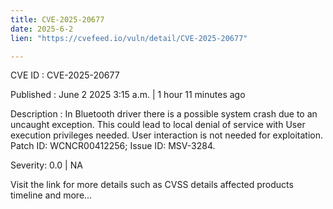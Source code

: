 ```yaml
---
title: CVE-2025-20677
date: 2025-6-2
lien: "https://cvefeed.io/vuln/detail/CVE-2025-20677"

---
```


CVE ID : CVE-2025-20677

Published :  June 2
2025
3:15 a.m. | 1 hour
11 minutes ago

Description : In Bluetooth driver
there is a possible system crash due to an uncaught exception. This could lead to local denial of service with User execution privileges needed. User interaction is not needed for exploitation. Patch ID: WCNCR00412256; Issue ID: MSV-3284.

Severity: 0.0 | NA

Visit the link for more details
such as CVSS details
affected products
timeline
and more...
